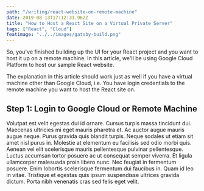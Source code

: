 ```yaml
---
path: "/writing/react-website-on-remote-machine"
date: 2019-08-13T17:12:33.962Z
title: "How to Host a React Site on a Virtual Private Server"
tags: ["React", "Cloud"]
featimage: "../../images/gatsby-build.png"
---
```


So, you've finished building up the UI for your React project and you want to host it up on a remote machine. In this article, we'll be using Google Cloud Platform to host our sample React website.

The explanation in this article should work just as well if you have a virtual machine other than Google Cloud, i.e. You have login credentials to the remote machine you want to host the React site on.

## Step 1: Login to Google Cloud or Remote Machine

Volutpat est velit egestas dui id ornare. Cursus turpis massa tincidunt dui. Maecenas ultricies mi eget mauris pharetra et. Ac auctor augue mauris augue neque. Purus gravida quis blandit turpis. Neque sodales ut etiam sit amet nisl purus in. Molestie at elementum eu facilisis sed odio morbi quis. Aenean vel elit scelerisque mauris pellentesque pulvinar pellentesque. Luctus accumsan tortor posuere ac ut consequat semper viverra. Et ligula ullamcorper malesuada proin libero nunc. Nec feugiat in fermentum posuere. Enim lobortis scelerisque fermentum dui faucibus in. Quam id leo in vitae. Tristique et egestas quis ipsum suspendisse ultrices gravida dictum. Porta nibh venenatis cras sed felis eget velit.
